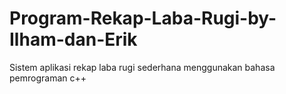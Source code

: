 # Program-Rekap-Laba-Rugi-by-Ilham-dan-Erik
Sistem aplikasi rekap laba rugi sederhana menggunakan bahasa pemrograman c++
